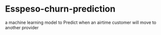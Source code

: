 # Esspeso-churn-prediction
a machine learning model to Predict when an airtime customer will move to another provider

